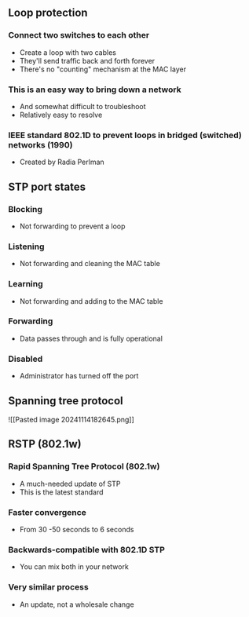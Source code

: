 ## Loop protection
### Connect two switches to each other
- Create a loop with two cables
- They'll send traffic back and forth forever
- There's no "counting" mechanism at the MAC layer
### This is an easy way to bring down a network
- And somewhat difficult to troubleshoot
- Relatively easy to resolve
### IEEE standard 802.1D to prevent loops in bridged (switched) networks (1990)
- Created by Radia Perlman
## STP port states
### Blocking
- Not forwarding to prevent a loop
### Listening
- Not forwarding and cleaning the MAC table
### Learning
- Not forwarding and adding to the MAC table
### Forwarding 
- Data passes through and is fully operational
### Disabled 
- Administrator has turned off the port
## Spanning tree protocol
![[Pasted image 20241114182645.png]]
## RSTP (802.1w)
### Rapid Spanning Tree Protocol (802.1w)
- A much-needed update of STP
- This is the latest standard
### Faster convergence
- From 30 -50 seconds to 6 seconds
### Backwards-compatible with 802.1D STP
- You can mix both in your network
### Very similar process
- An update, not a wholesale change
